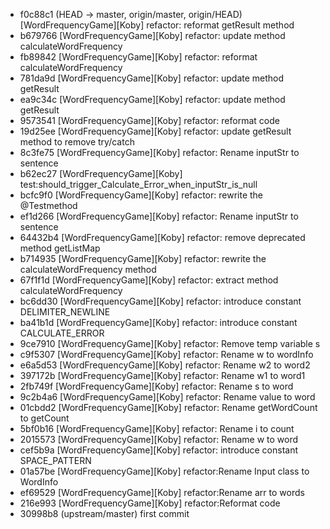 * f0c88c1 (HEAD -> master, origin/master, origin/HEAD) [WordFrequencyGame][Koby] refactor: reformat getResult method
* b679766 [WordFrequencyGame][Koby] refactor: update method calculateWordFrequency
* fb89842 [WordFrequencyGame][Koby] refactor: reformat calculateWordFrequency
* 781da9d [WordFrequencyGame][Koby] refactor: update method getResult
* ea9c34c [WordFrequencyGame][Koby] refactor: update method getResult
* 9573541 [WordFrequencyGame][Koby] refactor: reformat code
* 19d25ee [WordFrequencyGame][Koby] refactor: update getResult method to remove try/catch
* 8c3fe75 [WordFrequencyGame][Koby] refactor: Rename inputStr to sentence
* b62ec27 [WordFrequencyGame][Koby] test:should_trigger_Calculate_Error_when_inputStr_is_null
* bcfc9f0 [WordFrequencyGame][Koby] refactor: rewrite the     @Testmethod
* ef1d266 [WordFrequencyGame][Koby] refactor: Rename inputStr to sentence
* 64432b4 [WordFrequencyGame][Koby] refactor: remove deprecated method getListMap
* b714935 [WordFrequencyGame][Koby] refactor: rewrite the calculateWordFrequency method
* 67f1f1d [WordFrequencyGame][Koby] refactor: extract method calculateWordFrequency
* bc6dd30 [WordFrequencyGame][Koby] refactor: introduce constant DELIMITER_NEWLINE
* ba41b1d [WordFrequencyGame][Koby] refactor: introduce constant CALCULATE_ERROR
* 9ce7910 [WordFrequencyGame][Koby] refactor: Remove temp variable s
* c9f5307 [WordFrequencyGame][Koby] refactor: Rename w to wordInfo
* e6a5d53 [WordFrequencyGame][Koby] refactor: Rename w2 to word2
* 397172b [WordFrequencyGame][Koby] refactor: Rename w1 to word1
* 2fb749f [WordFrequencyGame][Koby] refactor: Rename s to word
* 9c2b4a6 [WordFrequencyGame][Koby] refactor: Rename value to word
* 01cbdd2 [WordFrequencyGame][Koby] refactor: Rename getWordCount to getCount
* 5bf0b16 [WordFrequencyGame][Koby] refactor: Rename i to count
* 2015573 [WordFrequencyGame][Koby] refactor: Rename w to word
* cef5b9a [WordFrequencyGame][Koby] refactor: introduce constant SPACE_PATTERN
* 01a57be [WordFrequencyGame][Koby] refactor:Rename Input class to WordInfo
* ef69529 [WordFrequencyGame][Koby] refactor:Rename arr to words
* 216e993 [WordFrequencyGame][Koby] refactor:Reformat code
* 30998b8 (upstream/master) first commit
